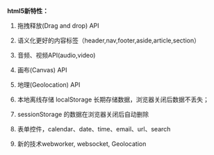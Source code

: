 **html5新特性：**

1. 拖拽释放(Drag and drop) API

2. 语义化更好的内容标签（header,nav,footer,aside,article,section）

3. 音频、视频API(audio,video)

4. 画布(Canvas) API

5. 地理(Geolocation) API

6. 本地离线存储 localStorage 长期存储数据，浏览器关闭后数据不丢失；

7. sessionStorage 的数据在浏览器关闭后自动删除

8. 表单控件，calendar、date、time、email、url、search

9. 新的技术webworker, websocket, Geolocation